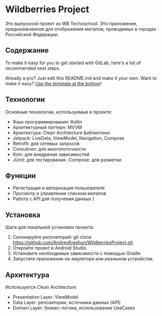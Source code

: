 # Wildberries Project
Это выпускной проект из WB Techoschool. Это приложение, предназначенное для отображения митапов, проводимых в городах Российской Федерации.
## Содержание

To make it easy for you to get started with GitLab, here's a list of recommended next steps.

Already a pro? Just edit this README.md and make it your own. Want to make it easy? [Use the template at the bottom](#editing-this-readme)!

## Технологии

Основные технологии, используемые в проекте:

- Язык программирования: Kotlin 
- Архитектурный паттерн: MVVM 
- Архитектура: Clean Architecture
Библиотеки:
- Jetpack: LiveData, ViewModel, Navigation, Compose
- Retrofit: для сетевых запросов
- Coroutines: для многопоточности
- Koin: для внедрения зависимостей
- JUnit: для тестирования
-Compose: для разметки

## Функции
- Регистрация и авторизация пользователя
- Просмотр и управление списком митапов
- Работа с API для получения данных
)

## Установка
Шаги для локальной установки проекта:
1. Склонируйте репозиторий: git clone https://github.com/AndreyKreshun/WildberriesProject.git
2. Откройте проект в Android Studio.
3. Установите необходимые зависимости с помощью Gradle.
4. Запустите приложение на эмуляторе или реальном устройстве.

## Архитектура
Используется Clean Architecture
- Presentation Layer: ViewModel
- Data Layer: репозитории, источники данных (API)
- Domain Layer: бизнес-логика, использование UseCases
